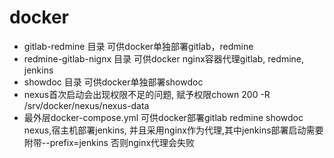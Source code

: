 # docker

- gitlab-redmine 目录 可供docker单独部署gitlab，redmine
- redmine-gitlab-nignx 目录 可供docker nginx容器代理gitlab, redmine, jenkins
- showdoc 目录 可供docker单独部署showdoc
- nexus首次启动会出现权限不足的问题, 赋予权限chown 200 -R /srv/docker/nexus/nexus-data
- 最外层docker-compose.yml 可供docker部署gitlab redmine showdoc nexus,宿主机部署jenkins,
并且采用nginx作为代理,其中jenkins部署启动需要附带--prefix=jenkins 否则nginx代理会失败

